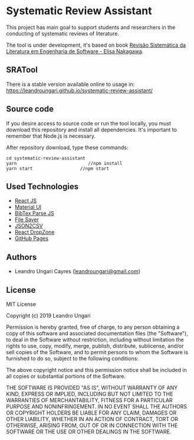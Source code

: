 # Systematic Review Assistant

This project has main goal to support students and researchers in the conducting of systematic reviews of literature. 

The tool is under development, it's based on book [Revisão Sistemática da Literatura em Engenharia de Software - Elisa Nakagawa](https://www.amazon.com.br/Revis%C3%A3o-Sistem%C3%A1tica-Literatura-Engenharia-Software/dp/8535286411).


## SRATool

There is a stable version available online to usage in: https://leandroungari.github.io/systematic-review-assistant/


## Source code

If you desire access to source code or run the tool locally, you must download this repository and install all dependencies. It's important to remember that Node.js is necessary.

After repository download, type these commands:
```
cd systematic-review-assistant
yarn                           //npm install
yarn start                  //npm start
```


## Used Technologies
* [React JS](https://reactjs.org/)
* [Material UI](https://material-ui.com/)
* [BibTex Parse JS](https://www.npmjs.com/package/bibtex-parse-js)
* [File Saver](https://github.com/eligrey/FileSaver.js/)
* [JSON2CSV](https://www.npmjs.com/package/json2csv)
* [React DropZone](https://github.com/react-dropzone/react-dropzone)
* [GitHub Pages](https://github.com/gitname/react-gh-pages)


## Authors
* Leandro Ungari Cayres (<leandroungari@gmail.com>)

## License

MIT License

Copyright (c) 2019 Leandro Ungari

Permission is hereby granted, free of charge, to any person obtaining a copy
of this software and associated documentation files (the "Software"), to deal
in the Software without restriction, including without limitation the rights
to use, copy, modify, merge, publish, distribute, sublicense, and/or sell
copies of the Software, and to permit persons to whom the Software is
furnished to do so, subject to the following conditions:

The above copyright notice and this permission notice shall be included in all
copies or substantial portions of the Software.

THE SOFTWARE IS PROVIDED "AS IS", WITHOUT WARRANTY OF ANY KIND, EXPRESS OR
IMPLIED, INCLUDING BUT NOT LIMITED TO THE WARRANTIES OF MERCHANTABILITY,
FITNESS FOR A PARTICULAR PURPOSE AND NONINFRINGEMENT. IN NO EVENT SHALL THE
AUTHORS OR COPYRIGHT HOLDERS BE LIABLE FOR ANY CLAIM, DAMAGES OR OTHER
LIABILITY, WHETHER IN AN ACTION OF CONTRACT, TORT OR OTHERWISE, ARISING FROM,
OUT OF OR IN CONNECTION WITH THE SOFTWARE OR THE USE OR OTHER DEALINGS IN THE
SOFTWARE.

